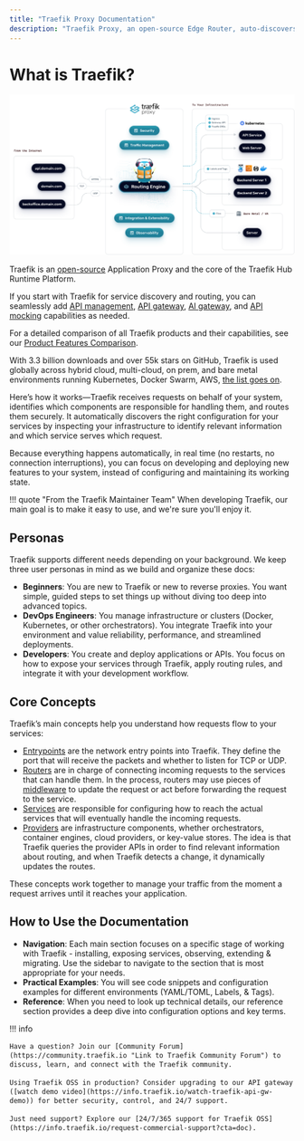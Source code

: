 ```yaml
---
title: "Traefik Proxy Documentation"
description: "Traefik Proxy, an open-source Edge Router, auto-discovers configurations and supports major orchestrators, like Kubernetes. Read the technical documentation."
---
```


# What is Traefik?

![Architecture](assets/img/traefik-architecture.png)

Traefik is an [open-source](https://github.com/traefik/traefik) Application Proxy and the core of the Traefik Hub Runtime Platform.

If you start with Traefik for service discovery and routing, you can seamlessly add [API management](https://traefik.io/solutions/api-management/), [API gateway](https://traefik.io/solutions/api-gateway/), [AI gateway](https://traefik.io/solutions/ai-gateway/), and [API mocking](https://traefik.io/solutions/api-mocking/) capabilities as needed.

For a detailed comparison of all Traefik products and their capabilities, see our [Product Features Comparison](./features/).

With 3.3 billion downloads and over 55k stars on GitHub, Traefik is used globally across hybrid cloud, multi-cloud, on prem, and bare metal environments running Kubernetes, Docker Swarm, AWS, [the list goes on](https://doc.traefik.io/traefik/reference/install-configuration/providers/overview/).

Here’s how it works—Traefik receives requests on behalf of your system, identifies which components are responsible for handling them, and routes them securely. It automatically discovers the right configuration for your services by inspecting your infrastructure to identify relevant information and which service serves which request.

Because everything happens automatically, in real time (no restarts, no connection interruptions), you can focus on developing and deploying new features to your system, instead of configuring and maintaining its working state.

!!! quote "From the Traefik Maintainer Team" 
    When developing Traefik, our main goal is to make it easy to use, and we're sure you'll enjoy it.

## Personas

Traefik supports different needs depending on your background. We keep three user personas in mind as we build and organize these docs:

- **Beginners**: You are new to Traefik or new to reverse proxies. You want simple, guided steps to set things up without diving too deep into advanced topics.
- **DevOps Engineers**: You manage infrastructure or clusters (Docker, Kubernetes, or other orchestrators). You integrate Traefik into your environment and value reliability, performance, and streamlined deployments.
- **Developers**: You create and deploy applications or APIs. You focus on how to expose your services through Traefik, apply routing rules, and integrate it with your development workflow.

## Core Concepts

Traefik’s main concepts help you understand how requests flow to your services:

- [Entrypoints](./reference/install-configuration/entrypoints.md) are the network entry points into Traefik. They define the port that will receive the packets and whether to listen for TCP or UDP.
- [Routers](./reference/routing-configuration/http/routing/rules-and-priority.md) are in charge of connecting incoming requests to the services that can handle them. In the process, routers may use pieces of [middleware](./reference/routing-configuration/http/middlewares/overview.md) to update the request or act before forwarding the request to the service.
- [Services](./reference/routing-configuration/http/load-balancing/service.md) are responsible for configuring how to reach the actual services that will eventually handle the incoming requests.
- [Providers](./reference/install-configuration/providers/overview.md) are infrastructure components, whether orchestrators, container engines, cloud providers, or key-value stores. The idea is that Traefik queries the provider APIs in order to find relevant information about routing, and when Traefik detects a change, it dynamically updates the routes.

These concepts work together to manage your traffic from the moment a request arrives until it reaches your application.

## How to Use the Documentation

- **Navigation**: Each main section focuses on a specific stage of working with Traefik - installing, exposing services, observing, extending & migrating. 
Use the sidebar to navigate to the section that is most appropriate for your needs.
- **Practical Examples**: You will see code snippets and configuration examples for different environments (YAML/TOML, Labels, & Tags).
- **Reference**: When you need to look up technical details, our reference section provides a deep dive into configuration options and key terms.

!!! info

    Have a question? Join our [Community Forum](https://community.traefik.io "Link to Traefik Community Forum") to discuss, learn, and connect with the Traefik community.

    Using Traefik OSS in production? Consider upgrading to our API gateway ([watch demo video](https://info.traefik.io/watch-traefik-api-gw-demo)) for better security, control, and 24/7 support.

    Just need support? Explore our [24/7/365 support for Traefik OSS](https://info.traefik.io/request-commercial-support?cta=doc).
